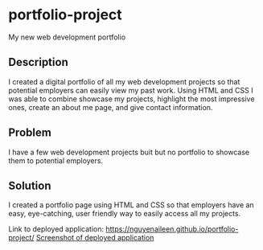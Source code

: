 # portfolio-project

My new web development portfolio

## Description

I created a digital portfolio of all my web development projects so that potential employers can easily view my past work. Using HTML and CSS I was able to combine showcase my projects, highlight the most impressive ones, create an about me page, and give contact information.

## Problem

I have a few web development projects buit but no portfolio to showcase them to potential employers.

## Solution

I created a portfolio page using HTML and CSS so that employers have an easy, eye-catching, user friendly way to easily access all my projects.

Link to deployed application: https://nguyenaileen.github.io/portfolio-project/
[Screenshot of deployed application](assets/Deployed-Application-Screenshot.png)
